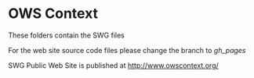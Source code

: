 OWS Context
===========

These folders contain the SWG files

For the web site source code files please change the branch to _gh_pages_

SWG Public Web Site is published at http://www.owscontext.org/
